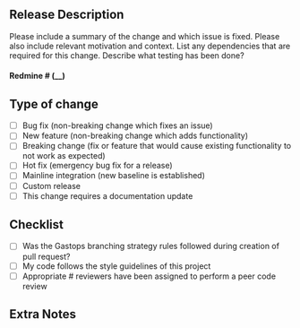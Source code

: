 ## Release Description

Please include a summary of the change and which issue is fixed. Please also include relevant motivation and context. List any dependencies that are required for this change. Describe what testing has been done? 

#### Redmine # (__)

## Type of change

- [ ] Bug fix (non-breaking change which fixes an issue)
- [ ] New feature (non-breaking change which adds functionality)
- [ ] Breaking change (fix or feature that would cause existing functionality to not work as expected)
- [ ] Hot fix (emergency bug fix for a release)
- [ ] Mainline integration (new baseline is established)
- [ ] Custom release
- [ ] This change requires a documentation update

## Checklist
- [ ] Was the Gastops branching strategy rules followed during creation of pull request?
- [ ] My code follows the style guidelines of this project
- [ ] Appropriate # reviewers have been assigned to perform a peer code review

## Extra Notes
